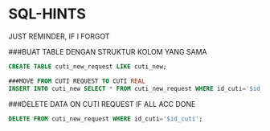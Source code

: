 # SQL-HINTS
JUST REMINDER, IF I FORGOT


###BUAT TABLE DENGAN STRUKTUR KOLOM YANG SAMA
```sql
CREATE TABLE cuti_new_request LIKE cuti_new;
```

```sql
###MOVE FROM CUTI REQUEST TO CUTI REAL
INSERT INTO cuti_new SELECT * FROM cuti_new_request WHERE id_cuti='$id_cuti';

```

###DELETE DATA ON CUTI REQUEST IF ALL ACC DONE
```sql
DELETE FROM cuti_new_request WHERE id_cuti='$id_cuti';
```
